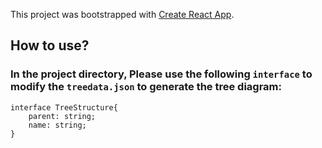 This project was bootstrapped with [Create React App](https://github.com/facebook/create-react-app).

## How to use?

### In the project directory, Please use the following `interface` to modify the `treedata.json` to generate the tree diagram:
```
interface TreeStructure{
    parent: string;
    name: string;
}
```
